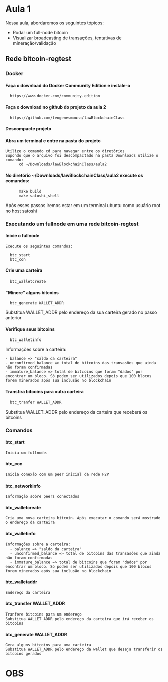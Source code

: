 # Aula 1

Nessa aula, abordaremos os seguintes tópicos:
- Rodar um full-node bitcoin
- Visualizar broadcasting de transações, tentativas de mineração/validação


## Rede bitcoin-regtest

### Docker

#### Faça o download do Docker Community Edition e instale-o
      https://www.docker.com/community-edition

#### Faça o download no github do projeto da aula 2
      https://github.com/teogenesmoura/lawBlockchainClass

#### Descompacte projeto

#### Abra um terminal e entre na pasta do projeto
    Utilize o comando cd para navegar entre os diretórios
    Supondo que o arquivo foi descompactado na pasta Downloads utilize o comando: 
          cd ~/Downloads/lawBlockchainClass/aula2

#### No diretório ~/Downloads/lawBlockchainClass/aula2 execute os comandos:
          make build
          make satoshi_shell
  
  Após esses passos iremos estar em um terminal ubuntu como usuário root no host satoshi

### Executando um fullnode em uma rede bitcoin-regtest


#### Inicie o fullnode

    Execute os seguintes comandos:
  
      btc_start
      btc_con

#### Crie uma carteira

      btc_walletcreate

#### "Minere" alguns bitcoins
  
      btc_generate WALLET_ADDR
  
Substitua WALLET_ADDR pelo endereço da sua carteira gerado no passo anterior

#### Verifique seus bitcoins

      btc_walletinfo
      
Informações sobre a carteira:
    
    - balance => "saldo da carteira"
    - unconfirmed_balance => total de bitcoins das transasões que ainda não foram confirmadas
    - immature_balance => total de bitcoins que foram "dados" por encontrar um bloco. Só podem ser utilizados depois que 100 blocos forem minerados após sua inclusão no blockchain

#### Transfira bitcoins para outra carteira

      btc_tranfer WALLET_ADDR

Substitua WALLET_ADDR pelo endereço da carteira que receberá os bitcoins



### Comandos

#### btc_start
    Inicia um fullnode.

#### btc_con 
    Inicia conexão com um peer inicial da rede P2P

#### btc_networkinfo
    Informação sobre peers conectados

#### btc_walletcreate
    Cria uma nova carteira bitcoin. Após executar o comando será mostrado o endereço da carteira

#### btc_walletinfo
    Informações sobre a carteira:
      - balance => "saldo da carteira"
      - unconfirmed_balance => total de bitcoins das transasões que ainda não foram confirmadas
      - immature_balance => total de bitcoins que foram "dados" por encontrar um bloco. Só podem ser utilizados depois que 100 blocos forem minerados após sua inclusão no blockchain

#### btc_walletaddr
    Endereço da carteira

#### btc_transfer WALLET_ADDR
    Tranfere bitcoins para um endereço
    Substitua WALLET_ADDR pelo endereço da carteira que irá receber os bitcoins

#### btc_generate WALLET_ADDR
    Gera alguns bitcoins para uma carteira
    Substitua WALLET_ADDR pelo endereço da wallet que deseja transferir os bitcoins gerados      

# OBS



    

